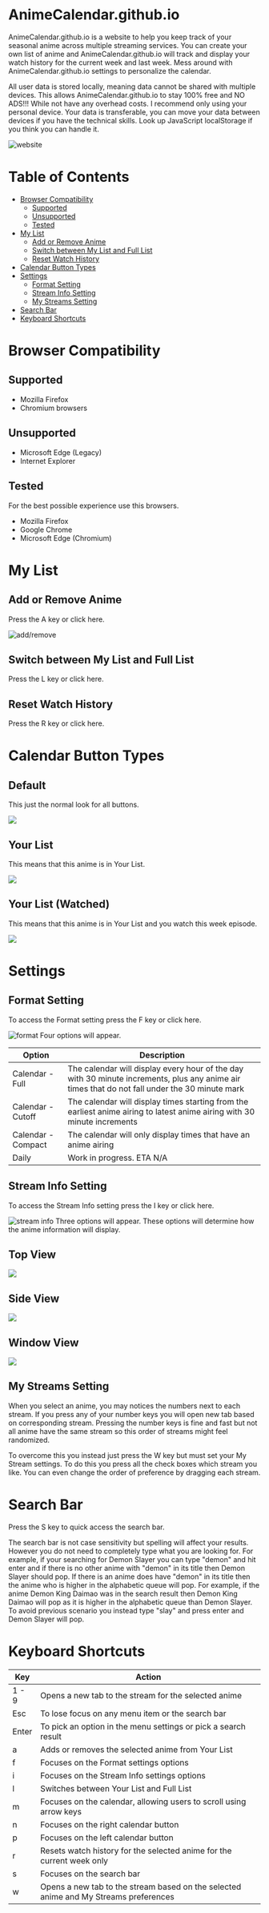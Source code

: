 # AnimeCalendar.github.io

AnimeCalendar.github.io is a website to help you keep track of your seasonal anime across multiple
streaming services. You can create your own list of anime and AnimeCalendar.github.io will track
and display your watch history for the current week and last week. Mess around with
AnimeCalendar.github.io settings to personalize the calendar.

All user data is stored locally, meaning data cannot be shared with multiple devices. This allows
AnimeCalendar.github.io to stay 100% free and NO ADS!!! While not have any overhead costs. I
recommend only using your personal device. Your data is transferable, you can move your data
between devices if you have the technical skills. Look up JavaScript localStorage if you think you
can handle it.

![website](https://i.imgur.com/WNCac2E.png)

# Table of Contents

* [Browser Compatibility](#browser-compatibility)
  * [Supported](#supported)
  * [Unsupported](#unsupported)
  * [Tested](#tested)
* [My List](#my-list)
  * [Add or Remove Anime](#add-or-remove-anime)
  * [Switch between My List and Full List](#switch-between-my-list-and-full-list)
  * [Reset Watch History](#reset-watch-history)
* [Calendar Button Types](#calendar-button-types)
* [Settings](#settings)
  * [Format Setting](#format-setting)
  * [Stream Info Setting](#stream-info-setting)
  * [My Streams Setting](#my-streams-setting)
* [Search Bar](#search-bar)
* [Keyboard Shortcuts](#keyboard-shortcuts)

# Browser Compatibility

## Supported

* Mozilla Firefox
* Chromium browsers

## Unsupported

* Microsoft Edge (Legacy)
* Internet Explorer

## Tested

For the best possible experience use this browsers.

* Mozilla Firefox
* Google Chrome
* Microsoft Edge (Chromium)


# My List

## Add or Remove Anime

Press the A key or click here.

![add/remove](https://i.imgur.com/kXo6Qtx.png)

## Switch between My List and Full List

Press the L key or click here.

## Reset Watch History

Press the R key or click here.

# Calendar Button Types

## Default

This just the normal look for all buttons.

![](https://i.imgur.com/ogpEIZD.png)

## Your List

This means that this anime is in Your List.

![](https://i.imgur.com/xnoqKHR.png)

## Your List (Watched)

This means that this anime is in Your List and you watch this week episode.

![](https://i.imgur.com/PgERo8f.png)

# Settings

## Format Setting

To access the Format setting press the F key or click here.

![format](https://i.imgur.com/V4Glbtp.png)
Four options will appear.

|Option|Description|
|---|---|
|Calendar - Full|The calendar will display every hour of the day with 30 minute increments, plus any anime air times that do not fall under the 30 minute mark|
|Calendar - Cutoff|The calendar will display times starting from the earliest anime airing to latest anime airing with 30 minute increments|
|Calendar - Compact|The calendar will only display times that have an anime airing|
|Daily|Work in progress. ETA N/A|

## Stream Info Setting

To access the Stream Info setting press the I key or click here.

![stream info](https://i.imgur.com/4yx82iQ.png)
Three options will appear. These options will determine how the anime information will display.

## Top View
![](https://i.imgur.com/5Z7OXcV.png)

## Side View
![](https://i.imgur.com/VGSi8t8.png)

## Window View

![](https://i.imgur.com/AlQgUG0.png)
## My Streams Setting

When you select an anime, you may notices the numbers next to each stream. If you press any of your
number keys you will open new tab based on corresponding stream. Pressing the number keys is fine
and fast but not all anime have the same stream so this order of streams might feel randomized.

To overcome this you instead just press the W key but must set your My Stream settings. To do this
you press all the check boxes which stream you like. You can even change the order of preference
by dragging each stream.

# Search Bar

Press the S key to quick access the search bar.

The search bar is not case sensitivity but spelling will affect your results. However you do not
need to completely type what you are looking for. For example, if your searching for Demon Slayer
you can type "demon" and hit enter and if there is no other anime with "demon" in its title then
Demon Slayer should pop. If there is an anime does have "demon" in its title then the anime who is
higher in the alphabetic queue will pop. For example, if the anime Demon King Daimao was in the
search result then Demon King Daimao will pop as it is higher in the alphabetic queue than
Demon Slayer. To avoid previous scenario you instead type "slay" and press enter and Demon Slayer
will pop.

# Keyboard Shortcuts

|Key|Action|
|---|---|
|1 - 9|Opens a new tab to the stream for the selected anime|
|Esc|To lose focus on any menu item or the search bar|
|Enter|To pick an option in the menu settings or pick a search result|
|a|Adds or removes the selected anime from Your List|
|f|Focuses on the Format settings options|
|i|Focuses on the Stream Info settings options|
|l|Switches between Your List and Full List|
|m|Focuses on the calendar, allowing users to scroll using arrow keys|
|n|Focuses on the right calendar button|
|p|Focuses on the left calendar button|
|r|Resets watch history for the selected anime for the current week only|
|s|Focuses on the search bar|
|w|Opens a new tab to the stream based on the selected anime and My Streams preferences|
